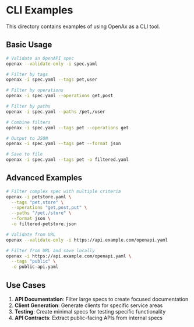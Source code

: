 # CLI Examples

This directory contains examples of using OpenAx as a CLI tool.

## Basic Usage

```bash
# Validate an OpenAPI spec
openax --validate-only -i spec.yaml

# Filter by tags
openax -i spec.yaml --tags pet,user

# Filter by operations
openax -i spec.yaml --operations get,post

# Filter by paths
openax -i spec.yaml --paths /pet,/user

# Combine filters
openax -i spec.yaml --tags pet --operations get

# Output to JSON
openax -i spec.yaml --tags pet --format json

# Save to file
openax -i spec.yaml --tags pet -o filtered.yaml
```

## Advanced Examples

```bash
# Filter complex spec with multiple criteria
openax -i petstore.yaml \
  --tags "pet,store" \
  --operations "get,post,put" \
  --paths "/pet,/store" \
  --format json \
  -o filtered-petstore.json

# Validate from URL
openax --validate-only -i https://api.example.com/openapi.yaml

# Filter from URL and save locally
openax -i https://api.example.com/openapi.yaml \
  --tags "public" \
  -o public-api.yaml
```

## Use Cases

1. **API Documentation**: Filter large specs to create focused documentation
2. **Client Generation**: Generate clients for specific service areas
3. **Testing**: Create minimal specs for testing specific functionality
4. **API Contracts**: Extract public-facing APIs from internal specs